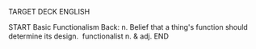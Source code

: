 TARGET DECK
ENGLISH

START
Basic
Functionalism
Back: n. Belief that a thing's function should determine its design.  functionalist n. & adj.
END
